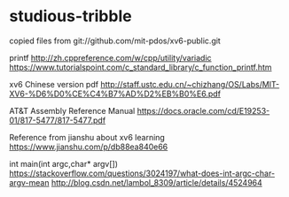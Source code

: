 # studious-tribble

copied files from git://github.com/mit-pdos/xv6-public.git


printf
http://zh.cppreference.com/w/cpp/utility/variadic
https://www.tutorialspoint.com/c_standard_library/c_function_printf.htm


xv6 Chinese version pdf 
http://staff.ustc.edu.cn/~chizhang/OS/Labs/MIT-XV6-%D6%D0%CE%C4%B7%AD%D2%EB%B0%E6.pdf


AT&T Assembly Reference Manual
https://docs.oracle.com/cd/E19253-01/817-5477/817-5477.pdf


Reference from jianshu about xv6 learning
https://www.jianshu.com/p/db88ea840e66


int main(int argc,char* argv[])
https://stackoverflow.com/questions/3024197/what-does-int-argc-char-argv-mean
http://blog.csdn.net/lambol_8309/article/details/4524964
